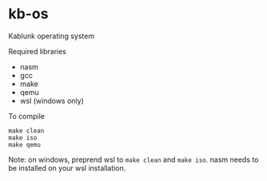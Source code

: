 # kb-os
Kablunk operating system

Required libraries
- nasm
- gcc
- make
- qemu
- wsl (windows only)

To compile
```
make clean
make iso
make qemu
```

Note: on windows, preprend wsl to `make clean` and `make iso`. nasm needs to be installed on your wsl installation.
